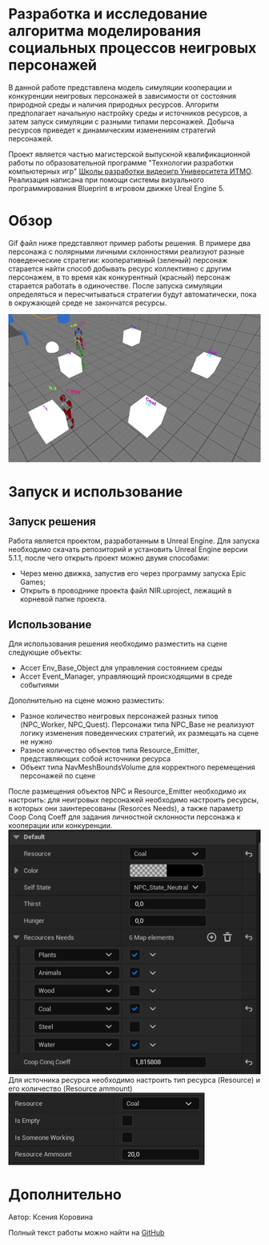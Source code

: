 # Разработка и исследование алгоритма моделирования социальных процессов неигровых персонажей 
В данной работе представлена модель симуляции кооперации и конкуренции неигровых персонажей в зависимости от состояния природной среды и наличия природных ресурсов. Алгоритм предполагает начальную настройку среды и источников ресурсов, а затем запуск симуляции с разными типами персонажей. Добыча ресурсов приведет к динамическим изменениям стратегий персонажей.

Проект является частью магистерской выпускной квалификационной работы по образовательной программе "Технологии разработки компьютерных игр" [Школы разработки видеоигр Университета ИТМО](https://itmo.games/). Реализация написана при помощи системы визуального программирования Blueprint в игровом движке Ureal Engine 5.

# Обзор
Gif файл ниже представляют пример работы решения. В примере два персонажа с полярными личными склонностями реализуют разные поведенческие стратегии: кооперативный (зеленый) персонаж старается найти способ добывать ресурс коллективно с другим персонажем, в то время как конкурентный (красный) персонаж старается работать в одиночестве. После запуска симуляции определяться и пересчитываться стратегии будут автоматически, пока в окружающей среде не закончатся ресурсы.

![](Docs/Demo.gif)

# Запуск и использование
## Запуск решения
Работа является проектом, разработанным в Unreal Engine. Для запуска необходимо скачать репозиторий и установить Unreal Engine версии 5.1.1, после чего открыть проект можно двумя способами:
- Через меню движка, запустив его через программу запуска Epic Games;
- Открыть в проводнике проекта файл NIR.uproject, лежащий в корневой папке проекта.

## Использование
Для использования решения необходимо разместить на сцене следующие объекты:
- Ассет Env_Base_Object для управления состоянием среды
- Ассет Event_Manager, управляющий происходящими в среде событиями

Дополнительно на сцене можно разместить:
- Разное количество неигровых персонажей разных типов (NPC_Worker, NPC_Quest). Персонажи типа NPC_Base не реализуют логику изменения поведенческих стратегий, их размещать на сцене не нужно
- Разное количество объектов типа Resource_Emitter, представляющих собой источники ресурса
- Объект типа NavMeshBoundsVolume для корректного перемещения персонажей по сцене
  
После размещения объектов NPC и Resource_Emitter необходимо их настроить: для неигровых персонажей необходимо настроить ресурсы, в которых они заинтересованы (Resorces Needs), а также параметр Coop Conq Coeff для задания личностной склонности персонажа к кооперации или конкуренции.
![](Docs/NPC_Params.png)
Для источника ресурса необходимо настроить тип ресурса (Resource) и его количество (Resource ammount)
![](Docs/Emitter_Params.png)

# Дополнительно
Автор: Ксения Коровина

Полный текст работы можно найти на [GitHub]()